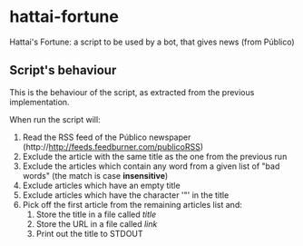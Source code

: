 hattai-fortune
==============

Hattai's Fortune: a script to be used by a bot, that gives news (from Público)

## Script's behaviour

This is the behaviour of the script, as extracted from the previous implementation.

When run the script will:

1. Read the RSS feed of the Público newspaper
   (http://http://feeds.feedburner.com/publicoRSS)
2. Exclude the article with the same title as the one from the previous run
3. Exclude the articles which contain any word from a given list of "bad words"
   (the match is case **insensitive**)
4. Exclude articles which have an empty title
5. Exclude articles which have the character '"' in the title
6. Pick off the first article from the remaining articles list and:
    1. Store the title in a file called _title_
    2. Store the URL in a file called _link_
    3. Print out the title to STDOUT
